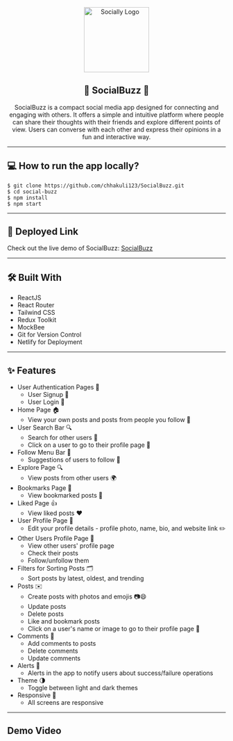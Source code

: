 <div align="center">
  <img src="https://res.cloudinary.com/dptfwcnro/image/upload/v1686667152/SocialBuzz/pokrsqws7iecde7no8kq.png" width="150" title="Socially Logo">

## 🌟 SocialBuzz 🌟

SocialBuzz is a compact social media app designed for connecting and engaging with others. It offers a simple and intuitive platform where people can share their thoughts with their friends and explore different points of view. Users can converse with each other and express their opinions in a fun and interactive way.
</div>

---

## 💻 How to run the app locally?

```
$ git clone https://github.com/chhakuli123/SocialBuzz.git
$ cd social-buzz
$ npm install
$ npm start
```

---

## 🚀 Deployed Link

Check out the live demo of SocialBuzz: [SocialBuzz](https://social-buzz-app.netlify.app/)

---

## 🛠️ Built With

- ReactJS
- React Router
- Tailwind CSS
- Redux Toolkit
- MockBee
- Git for Version Control
- Netlify for Deployment

---

## ✨ Features

- User Authentication Pages 🚪
  - User Signup 📝
  - User Login 🔐
- Home Page 🏠
  - View your own posts and posts from people you follow 📃
- User Search Bar 🔍
  - Search for other users 🔎
  - Click on a user to go to their profile page 👤
- Follow Menu Bar 👥
  - Suggestions of users to follow 👀
- Explore Page 🔍
  - View posts from other users 🌍
- Bookmarks Page 🔖
  - View bookmarked posts 📑
- Liked Page 👍
  - View liked posts ❤️
- User Profile Page 👤
  - Edit your profile details - profile photo, name, bio, and website link ✏️
- Other Users Profile Page 👥
  - View other users' profile page
  - Check their posts
  - Follow/unfollow them
- Filters for Sorting Posts 🗂️
  - Sort posts by latest, oldest, and trending
- Posts ✉️
  - Create posts with photos and emojis 📷😄
  - Update posts
  - Delete posts
  - Like and bookmark posts
  - Click on a user's name or image to go to their profile page 👤
- Comments 💬
  - Add comments to posts
  - Delete comments
  - Update comments
- Alerts 🚨
  - Alerts in the app to notify users about success/failure operations
- Theme 🌗
  - Toggle between light and dark themes
- Responsive 📱
  - All screens are responsive

---
## Demo Video